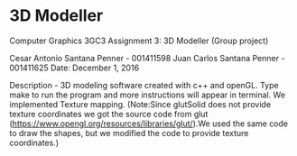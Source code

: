 # 3D Modeller
Computer Graphics 3GC3 Assignment 3: 3D Modeller (Group project)

Cesar Antonio Santana Penner - 001411598
Juan Carlos Santana Penner - 001411625
Date: December 1, 2016

Description - 3D modeling software created with c++ and openGL. Type make to run the program and more instructions will appear in terminal. We implemented Texture mapping. (Note:Since glutSolid<Shape> does not provide texture coordinates we got the source code from glut (https://www.opengl.org/resources/libraries/glut/).We used the same code to draw the shapes, but we modified the code to 
provide texture coordinates.) 
	



